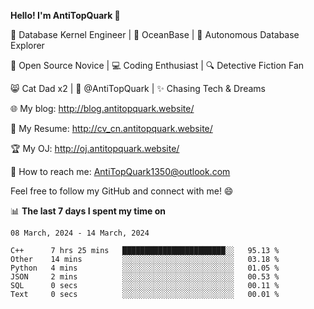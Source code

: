 
**Hello! I'm AntiTopQuark 👋**

🔧 Database Kernel Engineer | 🌊 OceanBase | 🤖 Autonomous Database Explorer

🌱 Open Source Novice | 💻 Coding Enthusiast | 🔍 Detective Fiction Fan

😸 Cat Dad x2 | 🎉 @AntiTopQuark | ✨ Chasing Tech & Dreams

🌐 My blog: http://blog.antitopquark.website/

📄 My Resume: http://cv_cn.antitopquark.website/

🏆 My OJ: http://oj.antitopquark.website/

📧 How to reach me: AntiTopQuark1350@outlook.com

Feel free to follow my GitHub and connect with me! 😄

📊 **The last 7 days I spent my time on** 

<!--START_SECTION:waka-->
```text
08 March, 2024 - 14 March, 2024

C++      7 hrs 25 mins   ███████████████████████░░   95.13 % 
Other    14 mins         ░░░░░░░░░░░░░░░░░░░░░░░░░   03.18 % 
Python   4 mins          ░░░░░░░░░░░░░░░░░░░░░░░░░   01.05 % 
JSON     2 mins          ░░░░░░░░░░░░░░░░░░░░░░░░░   00.53 % 
SQL      0 secs          ░░░░░░░░░░░░░░░░░░░░░░░░░   00.11 % 
Text     0 secs          ░░░░░░░░░░░░░░░░░░░░░░░░░   00.01 %
```
<!--END_SECTION:waka-->



